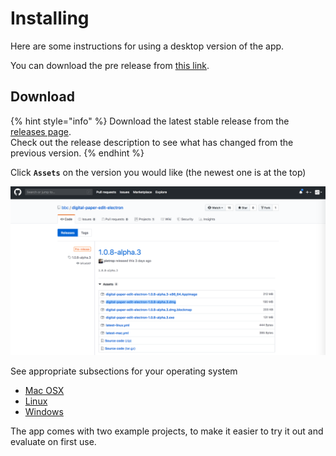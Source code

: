 # Installing

Here are some instructions for using a desktop version of the app.

You can download the pre release from [this link](https://github.com/pietrop/digital-paper-edit-electron/releases).

## Download

{% hint style="info" %}
Download the latest stable release from the [releases page](https://github.com/pietrop/digital-paper-edit-electron/releases).   
Check out the release description to see what has changed from the previous version.
{% endhint %}

Click **`Assets`** on the version you would like \(the newest one is at the top\)

![Click on assets](../.gitbook/assets/github_dmg.png)

See appropriate subsections for your operating system

* [Mac OSX](installing-on-mac-osx.md)
* [Linux](installing-on-linux.md) 
* [Windows](installing-on-windows.md)

The app comes with two example projects, to make it easier to try it out and evaluate on first use.

